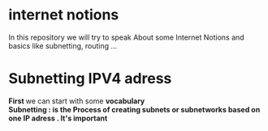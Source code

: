 # internet notions
In this repository we will try to speak About some Internet Notions and basics like subnetting, routing ...

# Subnetting IPV4 adress 
<b> First </b> we can start with some <b>vocabulary</b> 
<br><b>Subnetting : is the Process of creating subnets or subnetworks based on one IP adress . It's important</b>

